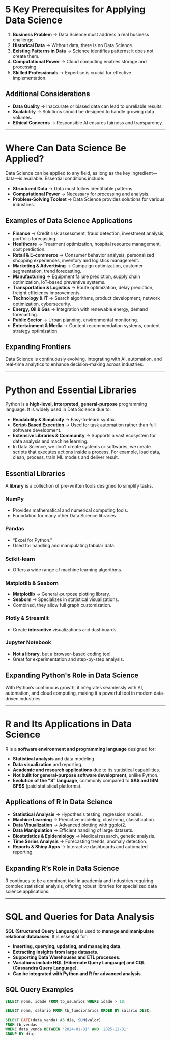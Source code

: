 # 5 Key Prerequisites for Applying Data Science  

1. **Business Problem** → Data Science must address a real business challenge.  
2. **Historical Data** → Without data, there is no Data Science.  
3. **Existing Patterns in Data** → Science identifies patterns; it does not create them.  
4. **Computational Power** → Cloud computing enables storage and processing.  
5. **Skilled Professionals** → Expertise is crucial for effective implementation.  

## Additional Considerations  
- **Data Quality** → Inaccurate or biased data can lead to unreliable results.  
- **Scalability** → Solutions should be designed to handle growing data volumes.  
- **Ethical Concerns** → Responsible AI ensures fairness and transparency.  

---
# Where Can Data Science Be Applied? 

Data Science can be applied to any field, as long as the key ingredient—data—is available. Essential conditions include:  
- **Structured Data** → Data must follow identifiable patterns.  
- **Computational Power** → Necessary for processing and analysis.  
- **Problem-Solving Toolset** → Data Science provides solutions for various industries.  

## Examples of Data Science Applications  

- **Finance** → Credit risk assessment, fraud detection, investment analysis, portfolio forecasting.  
- **Healthcare** → Treatment optimization, hospital resource management, cost prediction.  
- **Retail & E-commerce** → Consumer behavior analysis, personalized shopping experiences, inventory and logistics management.  
- **Marketing & Advertising** → Campaign optimization, customer segmentation, trend forecasting.  
- **Manufacturing** → Equipment failure prediction, supply chain optimization, IoT-based preventive systems.  
- **Transportation & Logistics** → Route optimization, delay prediction, freight efficiency improvements.  
- **Technology & IT** → Search algorithms, product development, network optimization, cybersecurity.  
- **Energy, Oil & Gas** → Integration with renewable energy, demand forecasting.  
- **Public Sector** → Urban planning, environmental monitoring.  
- **Entertainment & Media** → Content recommendation systems, content strategy optimization.  

## Expanding Frontiers  
Data Science is continuously evolving, integrating with AI, automation, and real-time analytics to enhance decision-making across industries. 

--- 
# Python and Essential Libraries  
 

Python is a **high-level, interpreted, general-purpose** programming language. It is widely used in Data Science due to:  
- **Readability & Simplicity** → Easy-to-learn syntax.  
- **Script-Based Execution** → Used for task automation rather than full software development.  
- **Extensive Libraries & Community** → Supports a vast ecosystem for data analysis and machine learning.  
- In Data Science, we don't create systems or softwares, we create scripts that executes actions inside a process. For example, load data, clean, process, train ML models and deliver result.

## Essential Libraries  

A **library** is a collection of pre-written tools designed to simplify tasks.  

### NumPy  
- Provides mathematical and numerical computing tools.  
- Foundation for many other Data Science libraries.  

### Pandas  
- “Excel for Python.”  
- Used for handling and manipulating tabular data.  

### Scikit-learn  
- Offers a wide range of machine learning algorithms.  

### Matplotlib & Seaborn  
- **Matplotlib** → General-purpose plotting library.  
- **Seaborn** → Specializes in statistical visualizations.  
- Combined, they allow full graph customization.  

### Plotly & Streamlit  
- Create **interactive** visualizations and dashboards.  

### Jupyter Notebook  
- **Not a library**, but a browser-based coding tool.  
- Great for experimentation and step-by-step analysis.  

## Expanding Python's Role in Data Science  
With Python’s continuous growth, it integrates seamlessly with AI, automation, and cloud computing, making it a powerful tool in modern data-driven industries.  

--- 
# R and Its Applications in Data Science  
 
R is a **software environment and programming language** designed for:  
- **Statistical analysis** and data modeling.  
- **Data visualization** and reporting.  
- **Academic and research applications** due to its statistical capabilities.  
- **Not built for general-purpose software development**, unlike Python.  
- **Evolution of the "S" language**, commonly compared to **SAS and IBM SPSS** (paid statistical platforms).  

## Applications of R in Data Science  

- **Statistical Analysis** → Hypothesis testing, regression models.  
- **Machine Learning** → Predictive modeling, clustering, classification.  
- **Data Visualization** → Advanced plotting with ggplot2.  
- **Data Manipulation** → Efficient handling of large datasets.  
- **Biostatistics & Epidemiology** → Medical research, genetic analysis.  
- **Time Series Analysis** → Forecasting trends, anomaly detection.  
- **Reports & Shiny Apps** → Interactive dashboards and automated reporting.  

## Expanding R’s Role in Data Science  
R continues to be a dominant tool in academia and industries requiring complex statistical analysis, offering robust libraries for specialized data science applications.  

---  
# SQL and Queries for Data Analysis  

**SQL (Structured Query Language)** is used to **manage and manipulate relational databases**. It is essential for:  
- **Inserting, querying, updating, and managing data**.  
- **Extracting insights from large datasets**.  
- **Supporting Data Warehouses and ETL processes**.  
- **Variations include HQL (Hibernate Query Language) and CQL (Cassandra Query Language)**.  
- **Can be integrated with Python and R for advanced analysis**.  

## SQL Query Examples  

```sql
SELECT nome, idade FROM tb_usuarios WHERE idade > 18;
```
```sql
SELECT nome, salario FROM tb_funcionarios ORDER BY salario DESC;
```
```sql
SELECT DATE(data_venda) AS dia, SUM(valor)
FROM tb_vendas
WHERE data_venda BETWEEN '2024-01-01' AND '2025-12-31'
GROUP BY dia;
```


